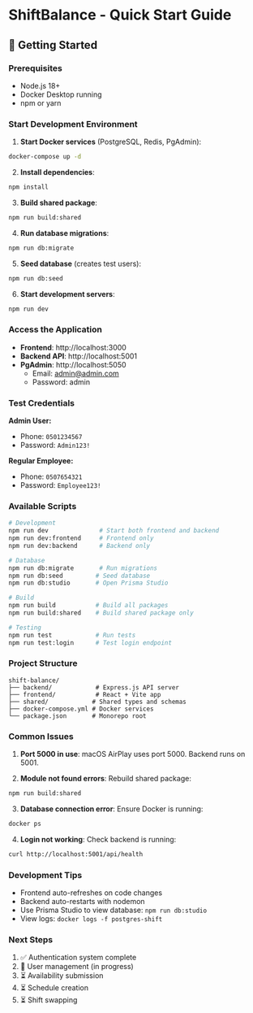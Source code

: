 # ShiftBalance - Quick Start Guide

## 🚀 Getting Started

### Prerequisites
- Node.js 18+
- Docker Desktop running
- npm or yarn

### Start Development Environment

1. **Start Docker services** (PostgreSQL, Redis, PgAdmin):
```bash
docker-compose up -d
```

2. **Install dependencies**:
```bash
npm install
```

3. **Build shared package**:
```bash
npm run build:shared
```

4. **Run database migrations**:
```bash
npm run db:migrate
```

5. **Seed database** (creates test users):
```bash
npm run db:seed
```

6. **Start development servers**:
```bash
npm run dev
```

### Access the Application

- **Frontend**: http://localhost:3000
- **Backend API**: http://localhost:5001
- **PgAdmin**: http://localhost:5050
  - Email: admin@admin.com
  - Password: admin

### Test Credentials

**Admin User:**
- Phone: `0501234567`
- Password: `Admin123!`

**Regular Employee:**
- Phone: `0507654321`
- Password: `Employee123!`

### Available Scripts

```bash
# Development
npm run dev              # Start both frontend and backend
npm run dev:frontend     # Frontend only
npm run dev:backend      # Backend only

# Database
npm run db:migrate       # Run migrations
npm run db:seed         # Seed database
npm run db:studio       # Open Prisma Studio

# Build
npm run build           # Build all packages
npm run build:shared    # Build shared package only

# Testing
npm run test            # Run tests
npm run test:login      # Test login endpoint
```

### Project Structure

```
shift-balance/
├── backend/            # Express.js API server
├── frontend/           # React + Vite app
├── shared/            # Shared types and schemas
├── docker-compose.yml # Docker services
└── package.json       # Monorepo root
```

### Common Issues

1. **Port 5000 in use**: macOS AirPlay uses port 5000. Backend runs on 5001.

2. **Module not found errors**: Rebuild shared package:
```bash
npm run build:shared
```

3. **Database connection error**: Ensure Docker is running:
```bash
docker ps
```

4. **Login not working**: Check backend is running:
```bash
curl http://localhost:5001/api/health
```

### Development Tips

- Frontend auto-refreshes on code changes
- Backend auto-restarts with nodemon
- Use Prisma Studio to view database: `npm run db:studio`
- View logs: `docker logs -f postgres-shift`

### Next Steps

1. ✅ Authentication system complete
2. 🔄 User management (in progress)
3. ⏳ Availability submission
4. ⏳ Schedule creation
5. ⏳ Shift swapping